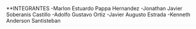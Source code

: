 **INTEGRANTES
-Marlon Estuardo Pappa Hernandez
-Jonathan Javier Soberanis Castillo
-Adolfo Gustavo Ortiz
-Javier Augusto Estrada
-Kenneth Anderson Santisteban
